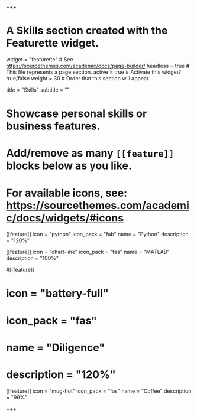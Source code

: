 +++
# A Skills section created with the Featurette widget.
widget = "featurette"  # See https://sourcethemes.com/academic/docs/page-builder/
headless = true  # This file represents a page section.
active = true  # Activate this widget? true/false
weight = 30  # Order that this section will appear.

title = "Skills"
subtitle = ""

# Showcase personal skills or business features.
#
# Add/remove as many `[[feature]]` blocks below as you like.
#
# For available icons, see: https://sourcethemes.com/academic/docs/widgets/#icons

[[feature]]
  icon = "python"
  icon_pack = "fab"
  name = "Python"
  description = "120%"

[[feature]]
  icon = "chart-line"
  icon_pack = "fas"
  name = "MATLAB"
  description = "100%"  

#[[feature]]
#  icon = "battery-full"
#  icon_pack = "fas"
#  name = "Diligence"
#  description = "120%"

[[feature]]
  icon = "mug-hot"
  icon_pack = "fas"
  name = "Coffee"
  description = "99%"

+++
